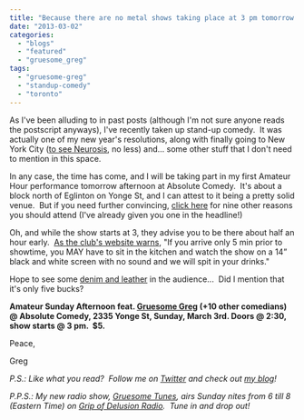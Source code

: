 ```yaml
---
title: "Because there are no metal shows taking place at 3 pm tomorrow in Toronto..."
date: "2013-03-02"
categories: 
  - "blogs"
  - "featured"
  - "gruesome_greg"
tags: 
  - "gruesome-greg"
  - "standup-comedy"
  - "toronto"
---
```


As I've been alluding to in past posts (although I'm not sure anyone reads the postscript anyways), I've recently taken up stand-up comedy.  It was actually one of my new year's resolutions, along with finally going to New York City ([to see Neurosis](http://gruesomeviews.com/2013/01/21/amateur-flashless-concert-photography-hour-neurosis-brooklyn-masonic-temple-january-19-2013/), no less) and... some other stuff that I don't need to mention in this space.

In any case, the time has come, and I will be taking part in my first Amateur Hour performance tomorrow afternoon at Absolute Comedy.  It's about a block north of Eglinton on Yonge St, and I can attest to it being a pretty solid venue.  But if you need further convincing, [click here](http://gruesomeviews.com/2013/03/02/10-reasons-to-see-my-standup-show-tomorrow-2-there-are-seven-other-performers-who-are-pretty-funny-people/) for nine other reasons you should attend (I've already given you one in the headline!)

Oh, and while the show starts at 3, they advise you to be there about half an hour early.  [As the club's website warns](http://www.absolutecomedy.ca/TOintro.html), "If you arrive only 5 min prior to showtime, you MAY have to sit in the kitchen and watch the show on a 14” black and white screen with no sound and we will spit in your drinks."

Hope to see some [denim and leather](http://www.youtube.com/watch?v=xy_Clys4ul4) in the audience...  Did I mention that it's only five bucks?

**Amateur Sunday Afternoon feat. [Gruesome Greg](http://www.hellbound.ca/tag/gruesome-greg/ "Posts tagged with Gruesome Greg") (+10 other comedians) @ Absolute Comedy, 2335 Yonge St, Sunday, March 3rd. Doors @ 2:30, show starts @ 3 pm.  $5.**

Peace,

Greg

_P.S.: Like what you read?  Follow me on [Twitter](http://twitter.com/gruesomeviews) and check out [my blog](http://gruesomeviews.com/)!_

_P.P.S.: My new radio show, [Gruesome Tunes](http://gruesomeviews.com/category/music/gruesome-tunes/), airs Sunday nites from 6 till 8 (Eastern Time) on [Grip of Delusion Radio](http://www.steamingheathen.com/delusion/).  Tune in and drop out!_

